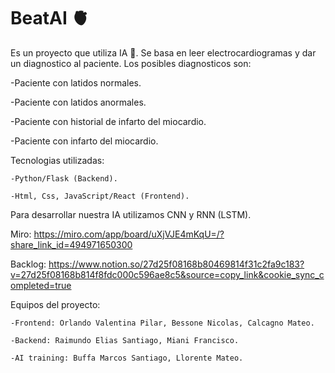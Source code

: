 # BeatAI 🫀

Es un proyecto que utiliza IA 🤖. Se basa en leer electrocardiogramas y dar un diagnostico al paciente. Los posibles diagnosticos son:

  -Paciente con latidos normales.
  
  -Paciente con latidos anormales.
  
  -Paciente con historial de infarto del miocardio.
  
  -Paciente con infarto del miocardio.
  

Tecnologias utilizadas:

    -Python/Flask (Backend).
    
    -Html, Css, JavaScript/React (Frontend).

Para desarrollar nuestra IA utilizamos CNN y RNN (LSTM).


Miro: https://miro.com/app/board/uXjVJE4mKqU=/?share_link_id=494971650300

Backlog: https://www.notion.so/27d25f08168b80469814f31c2fa9c183?v=27d25f08168b814f8fdc000c596ae8c5&source=copy_link&cookie_sync_completed=true


Equipos del proyecto:

    -Frontend: Orlando Valentina Pilar, Bessone Nicolas, Calcagno Mateo.
    
    -Backend: Raimundo Elias Santiago, Miani Francisco.
    
    -AI training: Buffa Marcos Santiago, Llorente Mateo.


